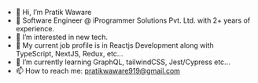 - 👋 Hi, I’m Pratik Waware
- 🏢 Software Engineer @ iProgrammer Solutions Pvt. Ltd. with 2+ years of experience.
- 👀 I’m interested in new tech.
- 🌱 My current job profile is in Reactjs Development along with TypeScript, NextJS, Redux, etc...
- 🌱 I’m currently learning GraphQL, tailwindCSS, Jest/Cypress etc...
- 📫 How to reach me: pratikwaware919@gmail.com

<!---
pratikwaware/pratikwaware is a ✨ special ✨ repository because its `README.md` (this file) appears on your GitHub profile.
You can click the Preview link to take a look at your changes.
--->
